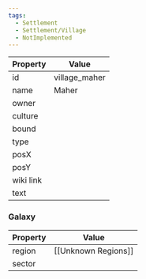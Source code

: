 ```yaml
---
tags:
  - Settlement
  - Settlement/Village
  - NotImplemented
---
```


| Property  | Value         |
| --------- | ------------- |
| id        | village_maher |
| name      | Maher         |
| owner     |               |
| culture   |               |
| bound     |               |
| type      |               |
| posX      |               |
| posY      |               |
| wiki link |               |
| text      |               |

### Galaxy
| Property | Value               |
| -------- | ------------------- |
| region   | [[Unknown Regions]] |
| sector   |                     |
